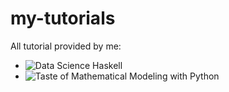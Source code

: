 # my-tutorials

All tutorial provided by me:

- ![Data Science Haskell](https://github.com/hadimaster65555/data-science-haskell)
- ![Taste of Mathematical Modeling with Python](https://github.com/hadimaster65555/taste-of-mathematical-modeling-with-python)
